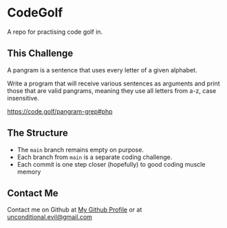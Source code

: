 # CodeGolf

A repo for practising code golf in.

## This Challenge

A pangram is a sentence that uses every letter of a given alphabet.

Write a program that will receive various sentences as arguments and print those that are valid pangrams, meaning they use all letters from a-z, case insensitive.

<https://code.golf/pangram-grep#php>

## The Structure

- The `main` branch remains empty on purpose.
- Each branch from `main` is a separate coding challenge.
- Each commit is one step closer (hopefully) to good coding muscle memory

## Contact Me
Contact me on Github at [My Github Profile](www.github.com/kayrah87) or at <unconditional.evil@gmail.com>
